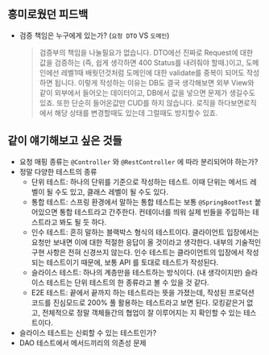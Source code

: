 ## 흥미로웠던 피드백

- 검증 책임은 누구에게 있는가? (`요청 DTO` VS `도메인`)
    
    > 검증부의 책임을 나눌필요가 없습니다. DTO에선 진짜로 Request에 대한 값을 검증하는 (즉, 쉽게 생각하면 400 Status를 내려줘야 할때.)이고, 도메인에선 레벨1때 배웟던것처럼 도메인에 대한 validate를 중복이 되어도 작성하면 됩니다. 이렇게 작성하는 이유는 DB도 결국 생각해보면 외부 View와 같이 외부에서 들어오는 데이터이고, DB에서 값을 넣으면 문제가 생길수도 있죠. 또한 단순히 들어온값만 CUD를 하지 않습니다. 로직을 하다보면로직에서 해당 상태를 변경할때도 있는데 그럴때도 방지할수 있죠.
    > 

## 같이 얘기해보고 싶은 것들

- 요청 매핑 종류는 `@Controller` 와 `@RestController` 에 따라 분리되어야 하는가?
- 정말 다양한 테스트의 종류
    - 단위 테스트: 하나의 단위를 기준으로 작성하는 테스트. 이때 단위는 메서드 레벨이 될 수도 있고, 클래스 레벨이 될 수도 있다.
    - 통합 테스트: 스프링 환경에서 말하는 통합 테스트는 보통 `@SpringBootTest` 붙어있으면 통합 테스트라고 간주한다. 컨테이너를 띄워 실제 빈들을 주입하는 테스트라고 봐도 될 듯 하다.
    - 인수 테스트: 흔히 말하는 블랙박스 형식의 테스트이다. 클라이언트 입장에서는 요청만 보내면 이에 대한 적절한 응답이 올 것이라고 생각한다. 내부의 기술적인 구현 사항은 전혀 신경쓰지 않는다. 인수 테스트는 클라이언트의 입장에서 작성되는 테스트이기 때문에, 보통 API 를 토대로 테스트가 작성된다.
    - 슬라이스 테스트: 하나의 계층만을 테스트하는 방식이다. (내 생각이지만) 슬라이스 테스트는 단위 테스트의 한 종류라고 볼 수 있을 것 같다.
    - E2E 테스트: 끝에서 끝까지 하는 테스트라는 뜻을 가졌는데, 작성된 프로덕션 코드를 진심모드로 200% 풀 활용하는 테스트라고 보면 된다. 모킹같은거 없고, 전체적으로 정말 객체들간의 협업이 잘 이루어지는 지 확인할 수 있는 테스트이다.
- 슬라이스 테스트는 신뢰할 수 있는 테스트인가?
- DAO 테스트에서 메서드끼리의 의존성 문제
